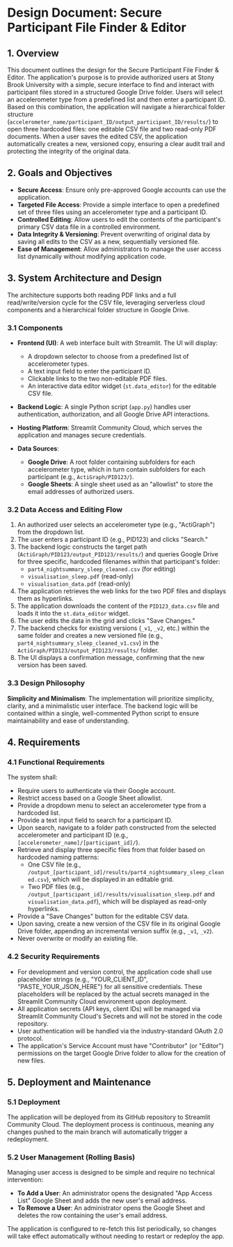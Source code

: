 # Design Document: Secure Participant File Finder & Editor



## 1. Overview

This document outlines the design for the Secure Participant File Finder & Editor. The application's purpose is to provide authorized users at Stony Brook University with a simple, secure interface to find and interact with participant files stored in a structured Google Drive folder. Users will select an accelerometer type from a predefined list and then enter a participant ID. Based on this combination, the application will navigate a hierarchical folder structure (`accelerometer_name/participant_ID/output_participant_ID/results/`) to open three hardcoded files: one editable CSV file and two read-only PDF documents. When a user saves the edited CSV, the application automatically creates a new, versioned copy, ensuring a clear audit trail and protecting the integrity of the original data.

## 2. Goals and Objectives

- **Secure Access**: Ensure only pre-approved Google accounts can use the application.
- **Targeted File Access**: Provide a simple interface to open a predefined set of three files using an accelerometer type and a participant ID.
- **Controlled Editing**: Allow users to edit the contents of the participant's primary CSV data file in a controlled environment.
- **Data Integrity & Versioning**: Prevent overwriting of original data by saving all edits to the CSV as a new, sequentially versioned file.
- **Ease of Management**: Allow administrators to manage the user access list dynamically without modifying application code.

## 3. System Architecture and Design

The architecture supports both reading PDF links and a full read/write/version cycle for the CSV file, leveraging serverless cloud components and a hierarchical folder structure in Google Drive.

### 3.1 Components

- **Frontend (UI)**: A web interface built with Streamlit. The UI will display:
  - A dropdown selector to choose from a predefined list of accelerometer types.
  - A text input field to enter the participant ID.
  - Clickable links to the two non-editable PDF files.
  - An interactive data editor widget (`st.data_editor`) for the editable CSV file.

- **Backend Logic**: A single Python script (`app.py`) handles user authentication, authorization, and all Google Drive API interactions.

- **Hosting Platform**: Streamlit Community Cloud, which serves the application and manages secure credentials.

- **Data Sources**:
  - **Google Drive**: A root folder containing subfolders for each accelerometer type, which in turn contain subfolders for each participant (e.g., `ActiGraph/PID123/`).
  - **Google Sheets**: A single sheet used as an "allowlist" to store the email addresses of authorized users.

### 3.2 Data Access and Editing Flow

1. An authorized user selects an accelerometer type (e.g., "ActiGraph") from the dropdown list.
2. The user enters a participant ID (e.g., PID123) and clicks "Search."
3. The backend logic constructs the target path (`ActiGraph/PID123/output_PID123/results/`) and queries Google Drive for three specific, hardcoded filenames within that participant's folder:
   - `part4_nightsummary_sleep_cleaned.csv` (for editing)
   - `visualisation_sleep.pdf` (read-only)
   - `visualisation_data.pdf` (read-only)
4. The application retrieves the web links for the two PDF files and displays them as hyperlinks.
5. The application downloads the content of the `PID123_data.csv` file and loads it into the `st.data_editor` widget.
6. The user edits the data in the grid and clicks "Save Changes."
7. The backend checks for existing versions (`_v1`, `_v2`, etc.) within the same folder and creates a new versioned file (e.g., `part4_nightsummary_sleep_cleaned_v1.csv`) in the `ActiGraph/PID123/output_PID123/results/` folder.
8. The UI displays a confirmation message, confirming that the new version has been saved.

### 3.3 Design Philosophy

**Simplicity and Minimalism**: The implementation will prioritize simplicity, clarity, and a minimalistic user interface. The backend logic will be contained within a single, well-commented Python script to ensure maintainability and ease of understanding.

## 4. Requirements

### 4.1 Functional Requirements

The system shall:

- Require users to authenticate via their Google account.
- Restrict access based on a Google Sheet allowlist.
- Provide a dropdown menu to select an accelerometer type from a hardcoded list.
- Provide a text input field to search for a participant ID.
- Upon search, navigate to a folder path constructed from the selected accelerometer and participant ID (e.g., `[accelerometer_name]/[participant_id]/`).
- Retrieve and display three specific files from that folder based on hardcoded naming patterns:
  - One CSV file (e.g., `/output_[participant_id]/results/part4_nightsummary_sleep_cleaned.csv`), which will be displayed in an editable grid.
  - Two PDF files (e.g., `/output_[participant_id]/results/visualisation_sleep.pdf` and `visualisation_data.pdf`), which will be displayed as read-only hyperlinks.
- Provide a "Save Changes" button for the editable CSV data.
- Upon saving, create a new version of the CSV file in its original Google Drive folder, appending an incremental version suffix (e.g., `_v1`, `_v2`).
- Never overwrite or modify an existing file.

### 4.2 Security Requirements

- For development and version control, the application code shall use placeholder strings (e.g., "YOUR_CLIENT_ID", "PASTE_YOUR_JSON_HERE") for all sensitive credentials. These placeholders will be replaced by the actual secrets managed in the Streamlit Community Cloud environment upon deployment.
- All application secrets (API keys, client IDs) will be managed via Streamlit Community Cloud's Secrets and will not be stored in the code repository.
- User authentication will be handled via the industry-standard OAuth 2.0 protocol.
- The application's Service Account must have "Contributor" (or "Editor") permissions on the target Google Drive folder to allow for the creation of new files.

## 5. Deployment and Maintenance

### 5.1 Deployment

The application will be deployed from its GitHub repository to Streamlit Community Cloud. The deployment process is continuous, meaning any changes pushed to the main branch will automatically trigger a redeployment.

### 5.2 User Management (Rolling Basis)

Managing user access is designed to be simple and require no technical intervention:

- **To Add a User**: An administrator opens the designated "App Access List" Google Sheet and adds the new user's email address.
- **To Remove a User**: An administrator opens the Google Sheet and deletes the row containing the user's email address.

The application is configured to re-fetch this list periodically, so changes will take effect automatically without needing to restart or redeploy the app.
